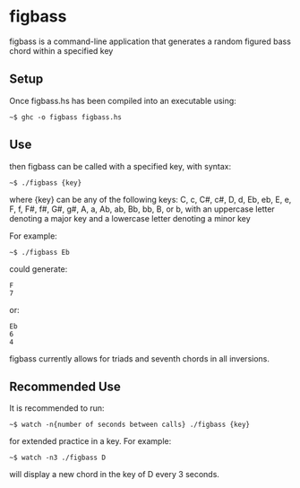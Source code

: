 figbass
=======

figbass is a command-line application that generates a random figured bass chord within a specified key

Setup
------
Once figbass.hs has been compiled into an executable using:

    ~$ ghc -o figbass figbass.hs

Use
------
then figbass can be called with a specified key, with syntax:

    ~$ ./figbass {key}

where {key} can be any of the following keys: C, c, C#, c#, D, d, Eb, eb, E, e, F, f, F#, f#, G#, g#, A, a, Ab, ab, Bb, bb, B, or b, with an uppercase letter denoting a major key and a lowercase letter denoting a minor key

For example:

    ~$ ./figbass Eb

could generate:

    F  
    7

or:

    Eb  
    6  
    4

figbass currently allows for triads and seventh chords in all inversions.

Recommended Use
------
It is recommended to run:

    ~$ watch -n{number of seconds between calls} ./figbass {key}

for extended practice in a key.  For example:

    ~$ watch -n3 ./figbass D

will display a new chord in the key of D every 3 seconds. 
